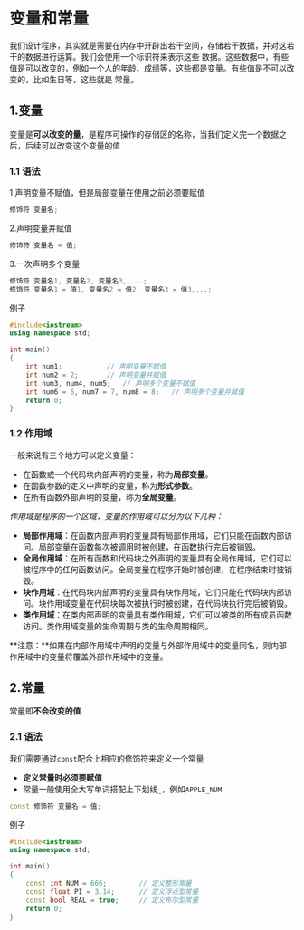 # 变量和常量

我们设计程序，其实就是需要在内存中开辟出若干空间，存储若干数据，并对这若干的数据进行运算。我们会使用一个标识符来表示这些
数据。这些数据中，有些值是可以改变的，例如一个人的年龄、成绩等，这些都是变量。有些值是不可以改变的，比如生日等，这些就是
常量。

## 1.变量

变量是**可以改变的量**，是程序可操作的存储区的名称，当我们定义完一个数据之后，后续可以改变这个变量的值

### 1.1 语法

1.声明变量不赋值，但是局部变量在使用之前必须要赋值

```c++
修饰符 变量名;
```

2.声明变量并赋值

```c++
修饰符 变量名 = 值;
```

3.一次声明多个变量

```c++
修饰符 变量名1, 变量名2, 变量名3, ...;
修饰符 变量名1 = 值1, 变量名2 = 值2, 变量名3 = 值3,...;
```

例子

```c++
#include<iostream>  
using namespace std;

int main()
{
    int num1;			// 声明变量不赋值
    int num2 = 2;		// 声明变量并赋值
    int num3, num4, num5;	// 声明多个变量不赋值
    int num6 = 6, num7 = 7, num8 = 8;   // 声明多个变量并赋值
    return 0;
}
```

### 1.2 作用域

一般来说有三个地方可以定义变量：

- 在函数或一个代码块内部声明的变量，称为**局部变量**。
- 在函数参数的定义中声明的变量，称为**形式参数**。
- 在所有函数外部声明的变量，称为**全局变量**。

*作用域是程序的一个区域，变量的作用域可以分为以下几种：*

- **局部作用域**：在函数内部声明的变量具有局部作用域，它们只能在函数内部访问。局部变量在函数每次被调用时被创建，在函数执行完后被销毁。
- **全局作用域**：在所有函数和代码块之外声明的变量具有全局作用域，它们可以被程序中的任何函数访问。全局变量在程序开始时被创建，在程序结束时被销毁。
- **块作用域**：在代码块内部声明的变量具有块作用域，它们只能在代码块内部访问。块作用域变量在代码块每次被执行时被创建，在代码块执行完后被销毁。
- **类作用域**：在类内部声明的变量具有类作用域，它们可以被类的所有成员函数访问。类作用域变量的生命周期与类的生命周期相同。

**注意：**如果在内部作用域中声明的变量与外部作用域中的变量同名，则内部作用域中的变量将覆盖外部作用域中的变量。





## 2.常量

常量即**不会改变的值**

### 2.1 语法

我们需要通过`const`配合上相应的修饰符来定义一个常量

- **定义常量时必须要赋值**
- 常量一般使用全大写单词搭配上下划线`_`，例如`APPLE_NUM`

```c++
const 修饰符 变量名 = 值;
```

例子

```c++
#include<iostream>  
using namespace std;

int main()
{
    const int NUM = 666;		// 定义整形常量
    const float PI = 3.14;		// 定义浮点型常量
    const bool REAL = true;		// 定义布尔型常量
    return 0;
}
```






